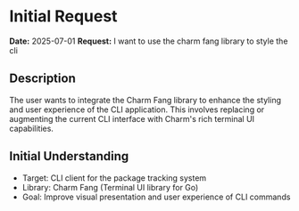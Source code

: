 # Initial Request

**Date:** 2025-07-01
**Request:** I want to use the charm fang library to style the cli

## Description
The user wants to integrate the Charm Fang library to enhance the styling and user experience of the CLI application. This involves replacing or augmenting the current CLI interface with Charm's rich terminal UI capabilities.

## Initial Understanding
- Target: CLI client for the package tracking system
- Library: Charm Fang (Terminal UI library for Go)
- Goal: Improve visual presentation and user experience of CLI commands